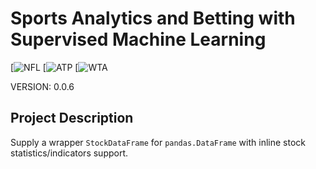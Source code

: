 # Sports Analytics and Betting with Supervised Machine Learning

[![NFL](https://github.com/MartinMashalov/TennisBetting/tree/main/NFL)
[![ATP](https://github.com/MartinMashalov/TennisBetting/tree/main/ATP)
[![WTA](https://github.com/MartinMashalov/TennisBetting/tree/main/WTA)

VERSION: 0.0.6

## Project Description

Supply a wrapper ``StockDataFrame`` for ``pandas.DataFrame`` with inline stock
statistics/indicators support.
